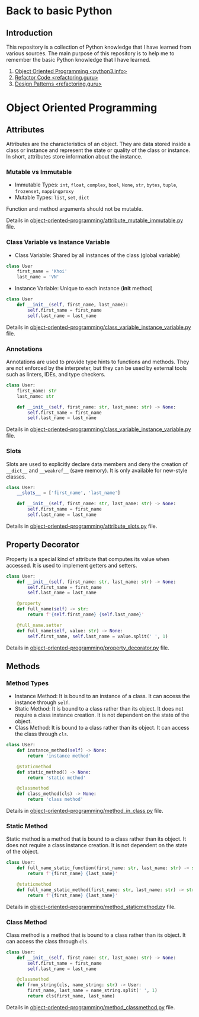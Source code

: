 # Back to basic Python

## Introduction
This repository is a collection of Python knowledge that I have learned from various sources. The main purpose of this repository is to help me to remember the basic Python knowledge that I have learned.
1. [Object Oriented Programming <python3.info>](https://python3.info/advanced/index.html#oop)
2. [Refactor Code <refactoring.guru>](https://refactoring.guru/refactoring/techniques)
3. [Design Patterns <refactoring.guru>](https://refactoring.guru/design-patterns/python)

# Object Oriented Programming
## Attributes
Attributes are the characteristics of an object. They are data stored inside a class or instance and represent the state or quality of the class or instance. In short, attributes store information about the instance.

### Mutable vs Immutable
- Immutable Types: `int`, `float`, `complex`, `bool`, `None`, `str`, `bytes`, `tuple`, `frozenset`, `mappingproxy`
- Mutable Types: `list`, `set`, `dict`

Function and method arguments should not be mutable.

Details in [object-oriented-programming/attribute_mutable_immutable.py](https://github.com/vnk8071/python-space/tree/main/object-oriented-programming/attribute_mutable_immutable.py) file.

### Class Variable vs Instance Variable
- Class Variable: Shared by all instances of the class (global variable)
```python
class User
    first_name = 'Khoi'
    last_name = 'VN'
```
- Instance Variable: Unique to each instance (__init__ method)
```python
class User
    def __init__(self, first_name, last_name):
        self.first_name = first_name
        self.last_name = last_name
```

Details in [object-oriented-programming/class_variable_instance_variable.py](https://github.com/vnk8071/python-space/tree/main/object-oriented-programming/class_variable_instance_variable.py) file.

### Annotations
Annotations are used to provide type hints to functions and methods. They are not enforced by the interpreter, but they can be used by external tools such as linters, IDEs, and type checkers.

```python
class User:
    first_name: str
    last_name: str

    def __init__(self, first_name: str, last_name: str) -> None:
        self.first_name = first_name
        self.last_name = last_name
```
Details in [object-oriented-programming/class_variable_instance_variable.py](https://github.com/vnk8071/python-space/tree/main/object-oriented-programming/class_variable_instance_variable.py) file.

### Slots
Slots are used to explicitly declare data members and deny the creation of `__dict__` and `__weakref__` (save memory). It is only available for new-style classes.

```python
class User:
    __slots__ = ['first_name', 'last_name']

    def __init__(self, first_name: str, last_name: str) -> None:
        self.first_name = first_name
        self.last_name = last_name
```
Details in [object-oriented-programming/attribute_slots.py](https://github.com/vnk8071/python-space/tree/main/object-oriented-programming/attribute_slots.py) file.

## Property Decorator
Property is a special kind of attribute that computes its value when accessed. It is used to implement getters and setters.

```python
class User:
    def __init__(self, first_name: str, last_name: str) -> None:
        self.first_name = first_name
        self.last_name = last_name

    @property
    def full_name(self) -> str:
        return f'{self.first_name} {self.last_name}'

    @full_name.setter
    def full_name(self, value: str) -> None:
        self.first_name, self.last_name = value.split(' ', 1)
```
Details in [object-oriented-programming/property_decorator.py](https://github.com/vnk8071/python-space/tree/main/object-oriented-programming/property_decorator.py) file.

## Methods
### Method Types
- Instance Method: It is bound to an instance of a class. It can access the instance through `self`.
- Static Method: It is bound to a class rather than its object. It does not require a class instance creation. It is not dependent on the state of the object.
- Class Method: It is bound to a class rather than its object. It can access the class through `cls`.
```python
class User:
    def instance_method(self) -> None:
        return 'instance method'

    @staticmethod
    def static_method() -> None:
        return 'static method'

    @classmethod
    def class_method(cls) -> None:
        return 'class method'
```
Details in [object-oriented-programming/method_in_class.py](https://github.com/vnk8071/python-space/tree/main/object-oriented-programming/method_in_class.py) file.

### Static Method
Static method is a method that is bound to a class rather than its object. It does not require a class instance creation. It is not dependent on the state of the object.

```python
class User:
    def full_name_static_function(first_name: str, last_name: str) -> str:
        return f'{first_name} {last_name}'

    @staticmethod
    def full_name_static_method(first_name: str, last_name: str) -> str:
        return f'{first_name} {last_name}'
```
Details in [object-oriented-programming/method_staticmethod.py](https://github.com/vnk8071/python-space/tree/main/object-oriented-programming/method_staticmethod.py) file.

### Class Method
Class method is a method that is bound to a class rather than its object. It can access the class through `cls`.

```python
class User:
    def __init__(self, first_name: str, last_name: str) -> None:
        self.first_name = first_name
        self.last_name = last_name

    @classmethod
    def from_string(cls, name_string: str) -> User:
        first_name, last_name = name_string.split(' ', 1)
        return cls(first_name, last_name)
```
Details in [object-oriented-programming/method_classmethod.py](https://github.com/vnk8071/python-space/tree/main/object-oriented-programming/method_classmethod.py) file.
